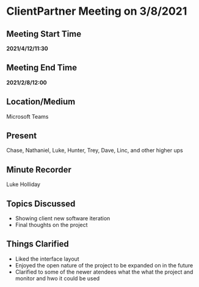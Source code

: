 # ClientPartner Meeting on 3/8/2021

## Meeting Start Time

**2021/4/12/11:30** 

## Meeting End Time

**2021/2/8/12:00**

## Location/Medium

Microsoft Teams

## Present

Chase,
Nathaniel,
Luke,
Hunter,
Trey,
Dave,
Linc,
and other higher ups

## Minute Recorder

Luke Holliday

## Topics Discussed

-	Showing client new software iteration
- Final thoughts on the project

## Things Clarified

- Liked the interface layout
- Enjoyed the open nature of the project to be expanded on in the future
- Clarified to some of the newer atendees what the what the project and monitor and hwo it could be used
